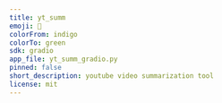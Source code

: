 ```yaml
---
title: yt_summ
emoji: 🤗
colorFrom: indigo
colorTo: green
sdk: gradio
app_file: yt_summ_gradio.py
pinned: false
short_description: youtube video summarization tool
license: mit
---
```

